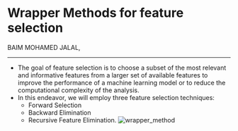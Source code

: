# Wrapper Methods for feature selection 
BAIM MOHAMED JALAL, 
***
- The goal of feature selection is to choose a subset of the most relevant and informative features from a larger set of available features to improve the performance of a machine learning model or to reduce the computational complexity of the analysis.
- In this endeavor, we will employ three feature selection techniques:
  - Forward Selection
  - Backward Elimination
  - Recursive Feature Elimination.
![wrapper_method](https://github.com/Jalalbaim/Wrapper-methods-for-feature-selection/assets/110737334/225fee35-286a-4739-9e26-53be2756d0bb)
